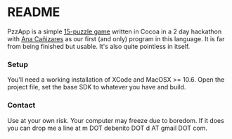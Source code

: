 # README #

PzzApp is a simple [15-puzzle game](http://en.wikipedia.org/wiki/15_puzzle) written in Cocoa in a 2 day hackathon with [Ana Cañizares](https://bitbucket.org/acanizares) as our first (and only) program in this language. It is far from being finished but usable. It's also quite pointless in itself.

### Setup ###

You'll need a working installation of XCode and MacOSX >= 10.6. Open the project file, set the base SDK to whatever you have and build.

### Contact ###

Use at your own risk. Your computer may freeze due to boredom. If it does you can drop me a line at m DOT debenito DOT d AT gmail DOT com.